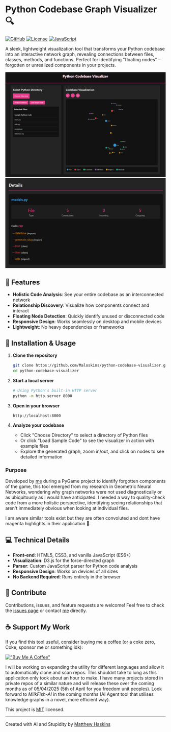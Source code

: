 # Python Codebase Graph Visualizer 🔍

[![GitHub](https://img.shields.io/badge/GitHub-Maloskins-181717?style=for-the-badge&logo=github)](https://github.com/Maloskins)
[![License](https://img.shields.io/badge/License-MIT-blue.svg?style=for-the-badge)](LICENSE)
[![JavaScript](https://img.shields.io/badge/JavaScript-ES6-yellow?style=for-the-badge&logo=javascript)](https://developer.mozilla.org/en-US/docs/Web/JavaScript)

A sleek, lightweight visualization tool that transforms your Python codebase into an interactive network graph, revealing connections between files, classes, methods, and functions. Perfect for identifying "floating nodes" – forgotten or unrealized components in your projects.

![Python Codebase Graph Visualizer Demo](./examples/dashboard.png)
![Python Codebase Graph Visualizer Selected Node Details](./examples/details.png)
## 🚀 Features

- **Holistic Code Analysis**: See your entire codebase as an interconnected network
- **Relationship Discovery**: Visualize how components connect and interact
- **Floating Node Detection**: Quickly identify unused or disconnected code
- **Responsive Design**: Works seamlessly on desktop and mobile devices
- **Lightweight**: No heavy dependencies or frameworks

## 🔧 Installation & Usage

1. **Clone the repository**
   ```bash
   git clone https://github.com/Maloskins/python-codebase-visualizer.git
   cd python-codebase-visualizer
   ```

2. **Start a local server**
   ```bash
   # Using Python's built-in HTTP server
   python -m http.server 8000
   ```

3. **Open in your browser**
   ```
   http://localhost:8000
   ```

4. **Analyze your codebase**
   - Click "Choose Directory" to select a directory of Python files
   - Or click "Load Sample Code" to see the visualizer in action with example files
   - Explore the generated graph, zoom in/out, and click on nodes to see detailed information

### Purpose

Developed by [me](https://maloskins.pages.dev/cv) during a PyGame project to identify forgotten components of the game, this tool emerged from my research in Geometric Neural Networks, wondering why graph networks were not used diagnostically or as ubiquitously as I would have anticipated. I needed a way to quality-check code from a more holistic perspective, identifying seeing relationships that aren't immediately obvious when looking at individual files. 

I am aware similar tools exist but they are often convoluted and dont have magenta highlights in their application 🤡.


## 💻 Technical Details

- **Front-end**: HTML5, CSS3, and vanilla JavaScript (ES6+)
- **Visualization**: D3.js for the force-directed graph
- **Parser**: Custom JavaScript parser for Python code analysis
- **Responsive Design**: Works on devices of all sizes
- **No Backend Required**: Runs entirely in the browser

## 🤝 Contribute

Contributions, issues, and feature requests are welcome! Feel free to check the [issues page](https://github.com/Maloskins/python-codebase-visualizer/issues) or contact [me](https://maloskins.pages.dev/cv) directly.

## ☕ Support My Work

If you find this tool useful, consider buying me a coffee (or a coke zero, Coke, sponsor me or something idk):

[!["Buy Me A Coffee"](https://www.buymeacoffee.com/assets/img/custom_images/orange_img.png)](https://www.buymeacoffee.com/maloskins)

I will be working on expanding the utility for different languages and allow it to automatically clone and scan repos. This shouldnt take to long as this application only took about an hour to make. I have many projects stored in private repos of a similar nature and will release these over the coming months as of 05/04/2025 (5th of April for you freedom unit peoples). Look forward to *MilkFish-AI* in the coming months (AI Agent tool that utilises knowledge graphs in a novel, more efficient way).



This project is [MIT](LICENSE) licensed.

---

Created with AI and Stupidity by [Matthew Haskins](https://github.com/Maloskins)